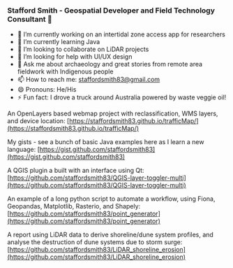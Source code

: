 
### Stafford Smith - Geospatial Developer and Field Technology Consultant 👋

- 🔭 I’m currently working on an intertidal zone access app for researchers
- 🌱 I’m currently learning Java
- 👯 I’m looking to collaborate on LiDAR projects
- 🤔 I’m looking for help with UI/UX design
- 💬 Ask me about archaeology and great stories from remote area fieldwork with Indigenous people
- 📫 How to reach me: staffordsmith83@gmail.com
- 😄 Pronouns: He/His
- ⚡ Fun fact: I drove a truck around Australia powered by waste veggie oil!


An OpenLayers based webmap project with reclassification, WMS layers, and device location: [https://staffordsmith83.github.io/trafficMap/](https://staffordsmith83.github.io/trafficMap/)

My gists - see a bunch of basic Java examples here as I learn a new language: [https://gist.github.com/staffordsmith83](https://gist.github.com/staffordsmith83)

A QGIS plugin a built with an interface using Qt: [https://github.com/staffordsmith83/QGIS-layer-toggler-multi](https://github.com/staffordsmith83/QGIS-layer-toggler-multi)

An example of a long python script to automate a workflow, using Fiona, Geopandas, Matplotlib, Rasterio, and Shapely:
[https://github.com/staffordsmith83/point_generator](https://github.com/staffordsmith83/point_generator)

A report using LiDAR data to derive shoreline/dune system profiles, and analyse the destruction of dune systems due to storm surge: [https://github.com/staffordsmith83/LiDAR_shoreline_erosion](https://github.com/staffordsmith83/LiDAR_shoreline_erosion)
